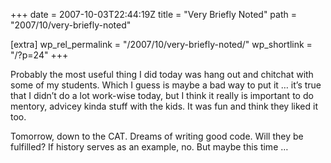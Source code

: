 +++
date = 2007-10-03T22:44:19Z
title = "Very Briefly Noted"
path = "2007/10/very-briefly-noted"

[extra]
wp_rel_permalink = "/2007/10/very-briefly-noted/"
wp_shortlink = "/?p=24"
+++

Probably the most useful thing I did today was hang out and chitchat with some
of my students. Which I guess is maybe a bad way to put it … it’s true that I
didn’t do a lot work-wise today, but I think it really is important to do
mentory, advicey kinda stuff with the kids. It was fun and think they liked it
too.

Tomorrow, down to the CAT. Dreams of writing good code. Will they be
fulfilled? If history serves as an example, no. But maybe this time …
